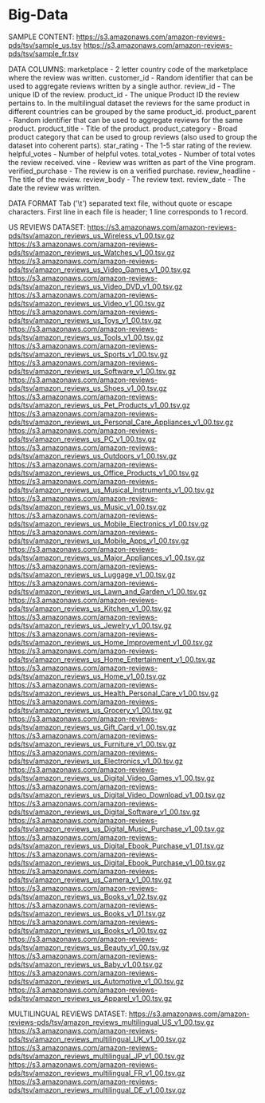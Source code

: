 # Big-Data
SAMPLE CONTENT:
https://s3.amazonaws.com/amazon-reviews-pds/tsv/sample_us.tsv
https://s3.amazonaws.com/amazon-reviews-pds/tsv/sample_fr.tsv

DATA COLUMNS:
marketplace       - 2 letter country code of the marketplace where the review was written.
customer_id       - Random identifier that can be used to aggregate reviews written by a single author.
review_id         - The unique ID of the review.
product_id        - The unique Product ID the review pertains to. In the multilingual dataset the reviews
                    for the same product in different countries can be grouped by the same product_id.
product_parent    - Random identifier that can be used to aggregate reviews for the same product.
product_title     - Title of the product.
product_category  - Broad product category that can be used to group reviews 
                    (also used to group the dataset into coherent parts).
star_rating       - The 1-5 star rating of the review.
helpful_votes     - Number of helpful votes.
total_votes       - Number of total votes the review received.
vine              - Review was written as part of the Vine program.
verified_purchase - The review is on a verified purchase.
review_headline   - The title of the review.
review_body       - The review text.
review_date       - The date the review was written.

DATA FORMAT
Tab ('\t') separated text file, without quote or escape characters.
First line in each file is header; 1 line corresponds to 1 record.

US REVIEWS DATASET:
https://s3.amazonaws.com/amazon-reviews-pds/tsv/amazon_reviews_us_Wireless_v1_00.tsv.gz
https://s3.amazonaws.com/amazon-reviews-pds/tsv/amazon_reviews_us_Watches_v1_00.tsv.gz
https://s3.amazonaws.com/amazon-reviews-pds/tsv/amazon_reviews_us_Video_Games_v1_00.tsv.gz
https://s3.amazonaws.com/amazon-reviews-pds/tsv/amazon_reviews_us_Video_DVD_v1_00.tsv.gz
https://s3.amazonaws.com/amazon-reviews-pds/tsv/amazon_reviews_us_Video_v1_00.tsv.gz
https://s3.amazonaws.com/amazon-reviews-pds/tsv/amazon_reviews_us_Toys_v1_00.tsv.gz
https://s3.amazonaws.com/amazon-reviews-pds/tsv/amazon_reviews_us_Tools_v1_00.tsv.gz
https://s3.amazonaws.com/amazon-reviews-pds/tsv/amazon_reviews_us_Sports_v1_00.tsv.gz
https://s3.amazonaws.com/amazon-reviews-pds/tsv/amazon_reviews_us_Software_v1_00.tsv.gz
https://s3.amazonaws.com/amazon-reviews-pds/tsv/amazon_reviews_us_Shoes_v1_00.tsv.gz
https://s3.amazonaws.com/amazon-reviews-pds/tsv/amazon_reviews_us_Pet_Products_v1_00.tsv.gz
https://s3.amazonaws.com/amazon-reviews-pds/tsv/amazon_reviews_us_Personal_Care_Appliances_v1_00.tsv.gz
https://s3.amazonaws.com/amazon-reviews-pds/tsv/amazon_reviews_us_PC_v1_00.tsv.gz
https://s3.amazonaws.com/amazon-reviews-pds/tsv/amazon_reviews_us_Outdoors_v1_00.tsv.gz
https://s3.amazonaws.com/amazon-reviews-pds/tsv/amazon_reviews_us_Office_Products_v1_00.tsv.gz
https://s3.amazonaws.com/amazon-reviews-pds/tsv/amazon_reviews_us_Musical_Instruments_v1_00.tsv.gz
https://s3.amazonaws.com/amazon-reviews-pds/tsv/amazon_reviews_us_Music_v1_00.tsv.gz
https://s3.amazonaws.com/amazon-reviews-pds/tsv/amazon_reviews_us_Mobile_Electronics_v1_00.tsv.gz
https://s3.amazonaws.com/amazon-reviews-pds/tsv/amazon_reviews_us_Mobile_Apps_v1_00.tsv.gz
https://s3.amazonaws.com/amazon-reviews-pds/tsv/amazon_reviews_us_Major_Appliances_v1_00.tsv.gz
https://s3.amazonaws.com/amazon-reviews-pds/tsv/amazon_reviews_us_Luggage_v1_00.tsv.gz
https://s3.amazonaws.com/amazon-reviews-pds/tsv/amazon_reviews_us_Lawn_and_Garden_v1_00.tsv.gz
https://s3.amazonaws.com/amazon-reviews-pds/tsv/amazon_reviews_us_Kitchen_v1_00.tsv.gz
https://s3.amazonaws.com/amazon-reviews-pds/tsv/amazon_reviews_us_Jewelry_v1_00.tsv.gz
https://s3.amazonaws.com/amazon-reviews-pds/tsv/amazon_reviews_us_Home_Improvement_v1_00.tsv.gz
https://s3.amazonaws.com/amazon-reviews-pds/tsv/amazon_reviews_us_Home_Entertainment_v1_00.tsv.gz
https://s3.amazonaws.com/amazon-reviews-pds/tsv/amazon_reviews_us_Home_v1_00.tsv.gz
https://s3.amazonaws.com/amazon-reviews-pds/tsv/amazon_reviews_us_Health_Personal_Care_v1_00.tsv.gz
https://s3.amazonaws.com/amazon-reviews-pds/tsv/amazon_reviews_us_Grocery_v1_00.tsv.gz
https://s3.amazonaws.com/amazon-reviews-pds/tsv/amazon_reviews_us_Gift_Card_v1_00.tsv.gz
https://s3.amazonaws.com/amazon-reviews-pds/tsv/amazon_reviews_us_Furniture_v1_00.tsv.gz
https://s3.amazonaws.com/amazon-reviews-pds/tsv/amazon_reviews_us_Electronics_v1_00.tsv.gz
https://s3.amazonaws.com/amazon-reviews-pds/tsv/amazon_reviews_us_Digital_Video_Games_v1_00.tsv.gz
https://s3.amazonaws.com/amazon-reviews-pds/tsv/amazon_reviews_us_Digital_Video_Download_v1_00.tsv.gz
https://s3.amazonaws.com/amazon-reviews-pds/tsv/amazon_reviews_us_Digital_Software_v1_00.tsv.gz
https://s3.amazonaws.com/amazon-reviews-pds/tsv/amazon_reviews_us_Digital_Music_Purchase_v1_00.tsv.gz
https://s3.amazonaws.com/amazon-reviews-pds/tsv/amazon_reviews_us_Digital_Ebook_Purchase_v1_01.tsv.gz
https://s3.amazonaws.com/amazon-reviews-pds/tsv/amazon_reviews_us_Digital_Ebook_Purchase_v1_00.tsv.gz
https://s3.amazonaws.com/amazon-reviews-pds/tsv/amazon_reviews_us_Camera_v1_00.tsv.gz
https://s3.amazonaws.com/amazon-reviews-pds/tsv/amazon_reviews_us_Books_v1_02.tsv.gz
https://s3.amazonaws.com/amazon-reviews-pds/tsv/amazon_reviews_us_Books_v1_01.tsv.gz
https://s3.amazonaws.com/amazon-reviews-pds/tsv/amazon_reviews_us_Books_v1_00.tsv.gz
https://s3.amazonaws.com/amazon-reviews-pds/tsv/amazon_reviews_us_Beauty_v1_00.tsv.gz
https://s3.amazonaws.com/amazon-reviews-pds/tsv/amazon_reviews_us_Baby_v1_00.tsv.gz
https://s3.amazonaws.com/amazon-reviews-pds/tsv/amazon_reviews_us_Automotive_v1_00.tsv.gz
https://s3.amazonaws.com/amazon-reviews-pds/tsv/amazon_reviews_us_Apparel_v1_00.tsv.gz

MULTILINGUAL REVIEWS DATASET:
https://s3.amazonaws.com/amazon-reviews-pds/tsv/amazon_reviews_multilingual_US_v1_00.tsv.gz
https://s3.amazonaws.com/amazon-reviews-pds/tsv/amazon_reviews_multilingual_UK_v1_00.tsv.gz
https://s3.amazonaws.com/amazon-reviews-pds/tsv/amazon_reviews_multilingual_JP_v1_00.tsv.gz
https://s3.amazonaws.com/amazon-reviews-pds/tsv/amazon_reviews_multilingual_FR_v1_00.tsv.gz
https://s3.amazonaws.com/amazon-reviews-pds/tsv/amazon_reviews_multilingual_DE_v1_00.tsv.gz
